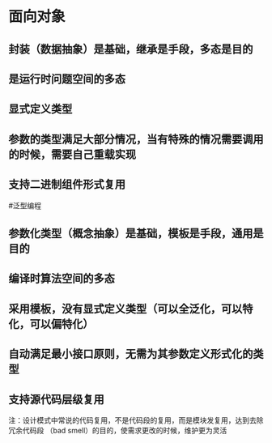 #  面向对象

## 封装（数据抽象）是基础，继承是手段，多态是目的
## 是运行时问题空间的多态
## 显式定义类型
## 参数的类型满足大部分情况，当有特殊的情况需要调用的时候，需要自己重载实现
## 支持二进制组件形式复用


#泛型编程

## 参数化类型（概念抽象）是基础，模板是手段，通用是目的
## 编译时算法空间的多态
## 采用模板，没有显式定义类型（可以全泛化，可以特化，可以偏特化）
## 自动满足最小接口原则，无需为其参数定义形式化的类型
## 支持源代码层级复用


注：设计模式中常说的代码复用，不是代码段的复用，而是模块发复用，达到去除冗余代码段
（bad smell）的目的，使需求更改的时候，维护更为灵活
